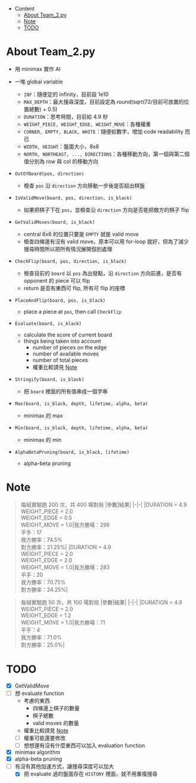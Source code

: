 - Content
  - [About Team_2.py](#About_Team_2.py)
  - [Note](#Note)
  - [TODO](#TODO)

# About Team_2.py

- 用 minimax 實作 AI
- 一堆 global variable
  - `INF`：隨便定的 infinity，目前設 1e10
  - `MAX_DEPTH`：最大搜尋深度，目前設定為 round(sqrt(72/目前可放置的位置總數) + 0.5)
  - `DURATION`：思考時間，目前給 4.9 秒
  - `WEIGHT_PIECE, WEIGHT_EDGE, WEIGHT_MOVE`：各種權重
  - `CORNER, EMPTY, BLACK, WHITE`：隨便給數字，增加 code readability 而已
  - `WIDTH, HEIGHT`：盤面大小，8x8
  - `NORTH, NORTHEAST, ..., DIRECTIONS`：各種移動方向，第一個與第二個值分別為 row 與 col 的移動方向

- `OutOfBoard(pos, direction)`
  - 檢查 `pos` 沿 `direction` 方向移動一步後是否超出棋盤

- `IsValidMove(board, pos, direction, is_black)`
  - 如果把棋子下在 `pos`，並檢查沿 `direction` 方向是否能把敵方的棋子 flip

- `GetValidMoves(board, is_black)`
  - central 6x6 的位置只要是 `EMPTY` 就是 valid move
  - 檢查四條邊有沒有 valid move，原本可以用 for-loop 就好，但為了減少搜尋時間所以把所有情況展開個別處理

- `CheckFlip(board, pos, direction, is_black)`
  - 檢查目前的 `board` 以 `pos` 為出發點，沿 `direction` 方向前進，是否有 opponent 的 piece 可以 flip
  - return 是否有東西可 flip, 所有可 flip 的座標

- `PlaceAndFlip(board, pos, is_black)`
  - place a piece at `pos`, then call `CheckFlip`

- `Evaluate(board, is_black)`
  - calculate the score of current board
  - things being taken into account
    - number of pieces on the edge
    - number of available moves
    - number of total pieces
    - 權重比較請見 [Note](#Note)

- `Stringify(board, is_black)`
  - 把 `board` 裡面的所有值串成一個字串

- `Max(board, is_black, depth, lifetime, alpha, beta)`
  - minimax 的 max

- `Min(board, is_black, depth, lifetime, alpha, beta)`
  - minimax 的 min

- `AlphaBetaPruning(board, is_black, lifetime)`
  - alpha-beta pruning

# Note

> 每組實驗跑 200 次，共 400 場對局
|參數|結果|
|-|-|
|DURATION = 4.9<br/>WEIGHT_PIECE = 2.0<br/>WEIGHT_EDGE = 0.5<br/>WEIGHT_MOVE = 1.0|我方勝場：298<br/>平手：17<br/>我方勝率：74.5%<br/>對方勝率：21.25%|
|DURATION = 4.9<br/>WEIGHT_PIECE = 2.0<br/>WEIGHT_EDGE = 2.0<br/>WEIGHT_MOVE = 1.0|我方勝場：283<br/>平手：20<br/>我方勝率：70.75%<br/>對方勝率：24.25%|

> 每組實驗跑 50 次，共 100 場對局
|參數|結果|
|-|-|
|DURATION = 4.9<br/>WEIGHT_PIECE = 2.0<br/>WEIGHT_EDGE = 1.2<br/>WEIGHT_MOVE = 1.0|我方勝場：71<br/>平手：4<br/>我方勝率：71.0%<br/>對方勝率：25.0%|

# TODO

- [x] GetValidMove
- [ ] 想 evaluate function
  - 考慮的東西
    - 四條邊上棋子的數量
    - 棋子總數
    - valid moves 的數量
  - 權重比較請見 [Note](#Note)
  - [ ] 權重可能還要修改
  - [ ] 想想還有沒有什麼東西可以加入 evaluation function
- [x] minimax algorithm
- [x] alpha-beta pruning
- [ ] 有沒有其他加速方式，讓搜尋深度可以加大
  - [x] 把 evaluate 過的盤面存在 `HISTORY` 裡面，就不用重複搜尋
